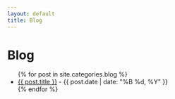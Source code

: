 ```yaml
---
layout: default
title: Blog
---
```


# Blog

<ul>
  {% for post in site.categories.blog %}
    <li>
      <a href="{{ post.url }}">{{ post.title }}</a> - <time datetime="{{ post.date | date: "%Y-%m-%d" }}">{{ post.date | date: "%B %d, %Y" }}</time>
    </li>
  {% endfor %}
</ul>
